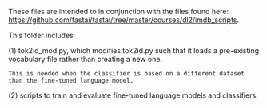 These files are intended to in conjunction with the files found here: https://github.com/fastai/fastai/tree/master/courses/dl2/imdb_scripts.

This folder includes

(1) tok2id_mod.py, which modifies tok2id.py such that it loads a pre-existing vocabulary file rather than creating a new one.

    This is needed when the classifier is based on a different dataset than the fine-tuned language model.
    
(2) scripts to train and evaluate fine-tuned language models and classifiers.

